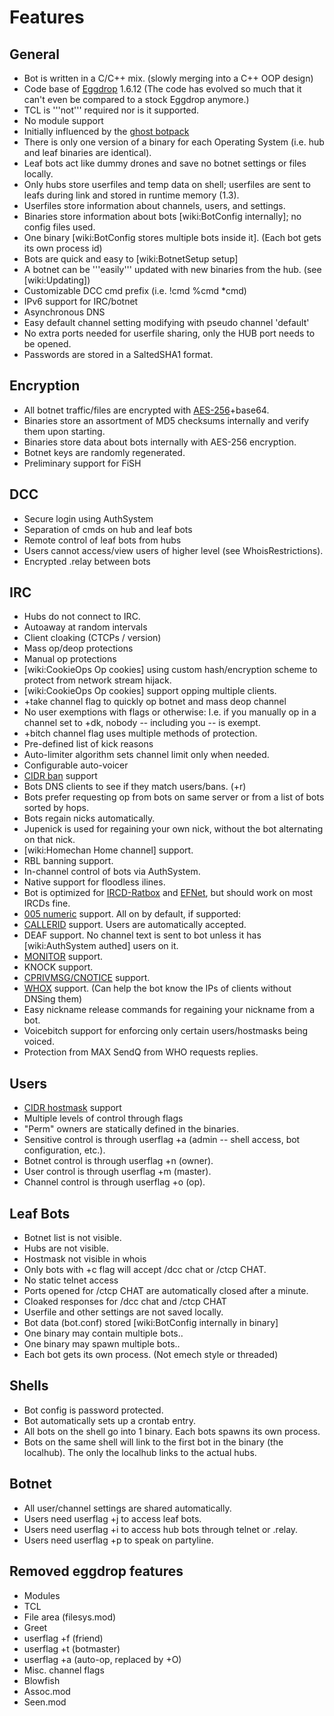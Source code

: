 # Features

## General
 * Bot is written in a C/C++ mix. (slowly merging into a C++ OOP design)
 * Code base of [Eggdrop](http://www.eggheads.org) 1.6.12 (The code has evolved so much that it can't even be compared to a stock Eggdrop anymore.)
 * TCL is '''not''' required nor is it supported.
 * No module support
 * Initially influenced by the [ghost botpack](http://ghost.botpack.net)
 * There is only one version of a binary for each Operating System (i.e. hub and leaf binaries are identical).
 * Leaf bots act like dummy drones and save no botnet settings or files locally.
 * Only hubs store userfiles and temp data on shell; userfiles are sent to leafs during link and stored in runtime memory (1.3).
 * Userfiles store information about channels, users, and settings.
 * Binaries store information about bots [wiki:BotConfig internally]; no config files used.
 * One binary [wiki:BotConfig stores multiple bots inside it]. (Each bot gets its own process id)
 * Bots are quick and easy to [wiki:BotnetSetup setup]
 * A botnet can be '''easily''' updated with new binaries from the hub. (see [wiki:Updating])
 * Customizable DCC cmd prefix (i.e. !cmd %cmd *cmd)
 * IPv6 support for IRC/botnet
 * Asynchronous DNS
 * Easy default channel setting modifying with pseudo channel 'default'
 * No extra ports needed for userfile sharing, only the HUB port needs to be opened.
 * Passwords are stored in a SaltedSHA1 format.

## Encryption
 * All botnet traffic/files are encrypted with [AES-256](http://en.wikipedia.org/wiki/Advanced_Encryption_Standard)+base64.
 * Binaries store an assortment of MD5 checksums internally and verify them upon starting.
 * Binaries store data about bots internally with AES-256 encryption.
 * Botnet keys are randomly regenerated.
 * Preliminary support for FiSH

## DCC
 * Secure login using AuthSystem
 * Separation of cmds on hub and leaf bots
 * Remote control of leaf bots from hubs
 * Users cannot access/view users of higher level (see WhoisRestrictions).
 * Encrypted .relay between bots

## IRC
 * Hubs do not connect to IRC.
 * Autoaway at random intervals
 * Client cloaking (CTCPs / version)
 * Mass op/deop protections
 * Manual op protections
 * [wiki:CookieOps Op cookies] using custom hash/encryption scheme to protect from network stream hijack.
 * [wiki:CookieOps Op cookies] support opping multiple clients.
 * +take channel flag to quickly op botnet and mass deop channel
 * No user exemptions with flags or otherwise: I.e. if you manually op in a channel set to +dk, nobody -- including you -- is exempt.
 * +bitch channel flag uses multiple methods of protection.
 * Pre-defined list of kick reasons
 * Auto-limiter algorithm sets channel limit only when needed.
 * Configurable auto-voicer
 * [CIDR ban](http://svn.ratbox.org/svnroot/ircd-ratbox/trunk/doc/CIDR.txt) support
 * Bots DNS clients to see if they match users/bans. (+r)
 * Bots prefer requesting op from bots on same server or from a list of bots sorted by hops.
 * Bots regain nicks automatically.
  * Jupenick is used for regaining your own nick, without the bot alternating on that nick.
 * [wiki:Homechan Home channel] support.
 * RBL banning support.
 * In-channel control of bots via AuthSystem.
 * Native support for floodless ilines.
 * Bot is optimized for [IRCD-Ratbox](http://www.ircd-ratbox.org/) and [EFNet](http://www.efnet.org), but should work on most IRCDs fine.
 * [005 numeric](http://www.irc.org/tech_docs/005.html) support. All on by default, if supported:
  * [CALLERID](http://svn.ratbox.org/svnroot/ircd-ratbox/trunk/doc/modeg.txt) support. Users are automatically accepted.
  * DEAF support. No channel text is sent to bot unless it has [wiki:AuthSystem authed] users on it.
  * [MONITOR](http://svn.ratbox.org/svnroot/ircd-ratbox/trunk/doc/monitor.txt) support.
  * KNOCK support.
  * [CPRIVMSG/CNOTICE](http://ircu.sourceforge.net/release.2.10.02-cprivmsg.html) support.
  * [WHOX](http://ircu.sourceforge.net/release.2.10.01-who.html) support. (Can help the bot know the IPs of clients without DNSing them)
 * Easy nickname release commands for regaining your nickname from a bot.
 * Voicebitch support for enforcing only certain users/hostmasks being voiced.
 * Protection from MAX SendQ from WHO requests replies.

## Users
 * [CIDR hostmask](http://svn.ratbox.org/svnroot/ircd-ratbox/trunk/doc/CIDR.txt) support
 * Multiple levels of control through flags
 * "Perm" owners are statically defined in the binaries.
 * Sensitive control is through userflag +a (admin -- shell access, bot configuration, etc.).
 * Botnet control is through userflag +n (owner).
 * User control is through userflag +m (master).
 * Channel control is through userflag +o (op).


## Leaf Bots
 * Botnet list is not visible.
 * Hubs are not visible.
 * Hostmask not visible in whois
 * Only bots with +c flag will accept /dcc chat or /ctcp CHAT.
 * No static telnet access
 * Ports opened for /ctcp CHAT are automatically closed after a minute.
 * Cloaked responses for /dcc chat and /ctcp CHAT
 * Userfile and other settings are not saved locally.
 * Bot data (bot.conf) stored [wiki:BotConfig internally in binary]
 * One binary may contain multiple bots..
 * One binary may spawn multiple bots..
 * Each bot gets its own process. (Not emech style or threaded)

## Shells
 * Bot config is password protected.
 * Bot automatically sets up a crontab entry.
 * All bots on the shell go into 1 binary. Each bots spawns its own process.
 * Bots on the same shell will link to the first bot in the binary (the localhub). The only the localhub links to the actual hubs.

## Botnet
 * All user/channel settings are shared automatically.
 * Users need userflag +j to access leaf bots.
 * Users need userflag +i to access hub bots through telnet or .relay.
 * Users need userflag +p to speak on partyline.

## Removed eggdrop features
 * Modules
 * TCL
 * File area (filesys.mod)
 * Greet
 * userflag +f (friend)
 * userflag +t (botmaster)
 * userflag +a (auto-op, replaced by +O)
 * Misc. channel flags
 * Blowfish
 * Assoc.mod
 * Seen.mod
